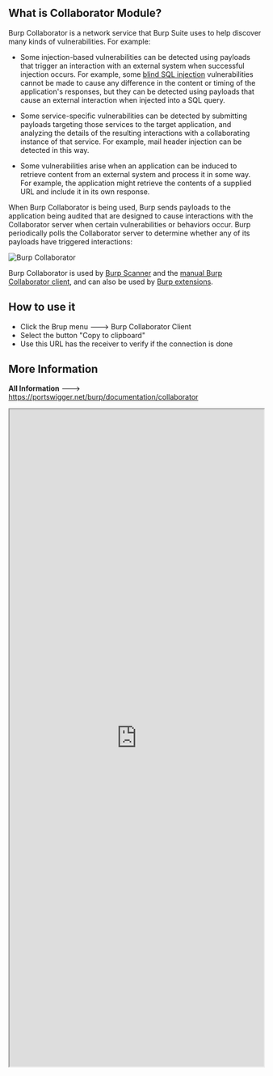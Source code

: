 ## What is Collaborator Module?
Burp Collaborator is a network service that Burp Suite uses to help discover many kinds of vulnerabilities. For example:

- Some injection-based vulnerabilities can be detected using payloads that trigger an interaction with an external system when successful injection occurs. For example, some [blind SQL injection](https://portswigger.net/web-security/sql-injection/blind) vulnerabilities cannot be made to cause any difference in the content or timing of the application's responses, but they can be detected using payloads that cause an external interaction when injected into a SQL query.

- Some service-specific vulnerabilities can be detected by submitting payloads targeting those services to the target application, and analyzing the details of the resulting interactions with a collaborating instance of that service. For example, mail header injection can be detected in this way.

- Some vulnerabilities arise when an application can be induced to retrieve content from an external system and process it in some way. For example, the application might retrieve the contents of a supplied URL and include it in its own response.

When Burp Collaborator is being used, Burp sends payloads to the application being audited that are designed to cause interactions with the Collaborator server when certain vulnerabilities or behaviors occur. Burp periodically polls the Collaborator server to determine whether any of its payloads have triggered interactions:

![Burp Collaborator](https://portswigger.net/burp/documentation/images/collaborator/collaborator-1.svg)

Burp Collaborator is used by [Burp Scanner](https://portswigger.net/burp/documentation/scanner) and the [manual Burp Collaborator client](https://portswigger.net/burp/documentation/desktop/tools/collaborator-client), and can also be used by [Burp extensions](https://portswigger.net/burp/documentation/desktop/extensions).

## How to use it
- Click the Brup menu ---> Burp Collaborator Client
- Select the button "Copy to clipboard"
- Use this URL has the receiver to verify if the connection is done

## More Information
**All Information** --->  https://portswigger.net/burp/documentation/collaborator

<iframe src="https://portswigger.net/burp/documentation/collaborator" width="100%" height="1300"></iframe>